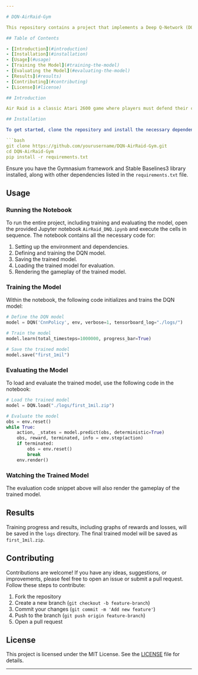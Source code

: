 ```yaml
---

# DQN-AirRaid-Gym

This repository contains a project that implements a Deep Q-Network (DQN) model to play the Atari 2600 game Air Raid using the Gymnasium framework. The model is trained using reinforcement learning techniques to achieve high scores by learning optimal strategies for the game.

## Table of Contents

- [Introduction](#introduction)
- [Installation](#installation)
- [Usage](#usage)
- [Training the Model](#training-the-model)
- [Evaluating the Model](#evaluating-the-model)
- [Results](#results)
- [Contributing](#contributing)
- [License](#license)

## Introduction

Air Raid is a classic Atari 2600 game where players must defend their city from an aerial assault. This project leverages the power of Deep Q-Networks (DQN), a type of reinforcement learning, to create an AI agent capable of playing and mastering the game.

## Installation

To get started, clone the repository and install the necessary dependencies:

```bash
git clone https://github.com/yourusername/DQN-AirRaid-Gym.git
cd DQN-AirRaid-Gym
pip install -r requirements.txt
```

Ensure you have the Gymnasium framework and Stable Baselines3 library installed, along with other dependencies listed in the `requirements.txt` file.

## Usage

### Running the Notebook

To run the entire project, including training and evaluating the model, open the provided Jupyter notebook `AirRaid_DNQ.ipynb` and execute the cells in sequence. The notebook contains all the necessary code for:

1. Setting up the environment and dependencies.
2. Defining and training the DQN model.
3. Saving the trained model.
4. Loading the trained model for evaluation.
5. Rendering the gameplay of the trained model.

### Training the Model

Within the notebook, the following code initializes and trains the DQN model:

```python
# Define the DQN model
model = DQN('CnnPolicy', env, verbose=1, tensorboard_log="./logs/")

# Train the model
model.learn(total_timesteps=1000000, progress_bar=True)

# Save the trained model
model.save("first_1mil")
```

### Evaluating the Model

To load and evaluate the trained model, use the following code in the notebook:

```python
# Load the trained model
model = DQN.load("./logs/first_1mil.zip")

# Evaluate the model
obs = env.reset()
while True:
    action, _states = model.predict(obs, deterministic=True)
    obs, reward, terminated, info = env.step(action)
    if terminated:
        obs = env.reset()
        break
    env.render()
```

### Watching the Trained Model

The evaluation code snippet above will also render the gameplay of the trained model.

## Results

Training progress and results, including graphs of rewards and losses, will be saved in the `logs` directory. The final trained model will be saved as `first_1mil.zip`.

## Contributing

Contributions are welcome! If you have any ideas, suggestions, or improvements, please feel free to open an issue or submit a pull request. Follow these steps to contribute:

1. Fork the repository
2. Create a new branch (`git checkout -b feature-branch`)
3. Commit your changes (`git commit -m 'Add new feature'`)
4. Push to the branch (`git push origin feature-branch`)
5. Open a pull request

## License

This project is licensed under the MIT License. See the [LICENSE](LICENSE) file for details.

---
```

